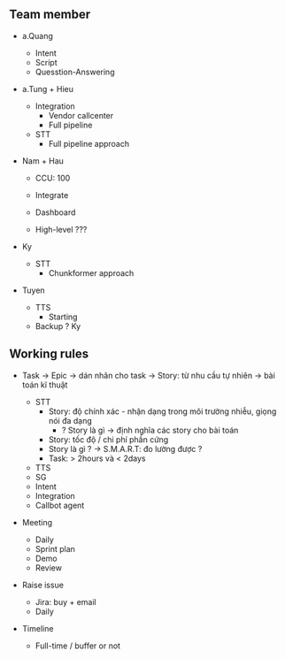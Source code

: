 ## Team member 
- a.Quang 
    - Intent
    - Script 
    - Quesstion-Answering 

- a.Tung + Hieu 
    - Integration
        - Vendor callcenter 
        - Full pipeline 
    - STT
        - Full pipeline approach 

- Nam + Hau 
    - CCU: 100
    - Integrate 
    - Dashboard 

    - High-level ???

- Ky
    - STT
        - Chunkformer approach 

- Tuyen
    - TTS 
        - Starting
    - Backup ? Ky 


## Working rules 
- Task -> Epic -> dán nhãn cho task -> Story: từ nhu cầu tự nhiên -> bài toán kĩ thuật 
    - STT
        - Story: độ chính xác - nhận dạng trong môi trường nhiễu, giọng nói đa dạng  
            - ? Story là gì -> định nghĩa các story cho bài toán
        - Story: tốc độ / chi phí phần cứng 
        - Story là gì ? -> S.M.A.R.T: đo lường được ?
        - Task: > 2hours và < 2days 
    - TTS
    - SG
    - Intent
    - Integration
    - Callbot agent 

- Meeting
    - Daily 
    - Sprint plan 
    - Demo 
    - Review 

- Raise issue
    - Jira: buy + email 
    - Daily 

- Timeline 
    - Full-time / buffer or not 

